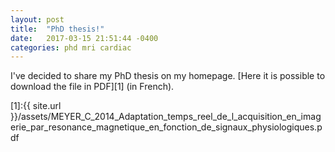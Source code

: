 ```yaml
---
layout: post
title:  "PhD thesis!"
date:   2017-03-15 21:51:44 -0400
categories: phd mri cardiac
---
```

I've decided to share my PhD thesis on my homepage. [Here it is possible to download the file in PDF][1] (in French).

[1]:{{ site.url }}/assets/MEYER_C_2014_Adaptation_temps_reel_de_l_acquisition_en_imagerie_par_resonance_magnetique_en_fonction_de_signaux_physiologiques.pdf
